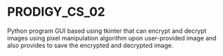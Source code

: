 # PRODIGY_CS_02
Python program GUI based using tkinter that can encrypt and decrypt images using pixel manipulation algorithm upon user-provided image and also provides to save the encrypted and decrypted image.
